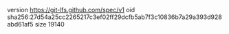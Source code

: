 version https://git-lfs.github.com/spec/v1
oid sha256:27d54a25cc2265217c3ef02ff29dcfb5ab7f3c10836b7a29a393d928abd61af5
size 19140
